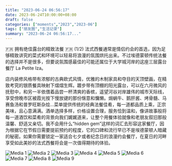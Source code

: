 ```yaml
---
title: "2023-06-24 06:56:17"
date: 2023-06-24T10:00:00+08:00
draft: false
categories: ["moments","2023","2023-06"]
tags: ["朋友圈","生活记录"]
summary: "2023-06-24 06:56:17..."
---
```


🇫🇷 拥有绝佳露台的精致法餐 🇫🇷  (1/2)
​
法式西餐通常是​情侣约会的首选，因为足够精致讲究的菜式和环境可以轻易将浪漫的氛围烘托出来。不过埃德蒙顿传统法餐的选择并不是很多，但要说氛围感最佳的可能还属位于大学城河岸的这座三层露台餐厅 La Petite Iza。

店内装修风格带有浓郁的古典欧式风情，优雅的木制家具和夺目的天顶壁画，在精致考究的银质餐具映射下熠熠生辉。踱步带有顶棚的阳光露台，可以在六月微风的抚慰中，和另一半依偎着品尝一杯清爽的香槟，遥望河谷对岸雄伟的城市天际线，享受傍晚市区被霞光按下慢放键的那份惬意和慵懒。
​
焗蜗牛、鹅肝酱、​烤骨髓、马赛鱼汤和普罗旺斯杂烩…菜单提供传统的经典法餐佳肴，每一道都品质上乘，正宗美味，且心意满满。酒单选择多样，价格设置合理，服务恰到温和，像讲故事般将每一道酒饮和菜肴的背景向我们娓娓道来，让整个用餐体验就像和老朋友叙旧那般温馨、舒适又亲切。
​
​我不会用什么“hidden gem”这样的词汇去形容这家餐厅，因为根据它在节假日需要提前预约的程度，它的口碑和流行早已不是埃德蒙顿人暗藏的秘密。如果你需要锁定一家适合七夕或者纪念日的浪漫约会餐厅，在夏日的河畔享受如此美妙的法式西餐将会是一次值得期待的体验。

![Media 1](/Moments/photos/2023-06-24/202306240656170.jpg)
![Media 2](/Moments/photos/2023-06-24/202306240656171.jpg)
![Media 3](/Moments/photos/2023-06-24/202306240656172.jpg)
![Media 4](/Moments/photos/2023-06-24/202306240656173.jpg)
![Media 5](/Moments/photos/2023-06-24/202306240656174.jpg)
![Media 6](/Moments/photos/2023-06-24/202306240656175.jpg)
![Media 7](/Moments/photos/2023-06-24/202306240656176.jpg)
![Media 8](/Moments/photos/2023-06-24/202306240656177.jpg)
![Media 9](/Moments/photos/2023-06-24/202306240656178.jpg)

